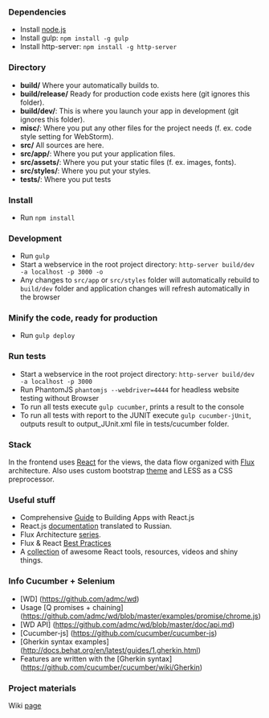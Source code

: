 ### Dependencies
* Install  [node.js](https://nodejs.org/)
* Install gulp: `npm install -g gulp` 
* Install http-server: `npm install -g http-server`

### Directory
* **build/** Where your automatically builds to.
* **build/release/** Ready for production code exists here (git ignores this folder).
* **build/dev/**: This is where you launch your app in development (git ignores this folder).
* **misc/**: Where you put any other files for the project needs (f. ex. code style setting for WebStorm).
* **src/** All sources are here.
* **src/app/**: Where you put your application files.
* **src/assets/**: Where you put your static files (f. ex. images, fonts).
* **src/styles/**: Where you put your styles.
* **tests/**: Where you put tests

### Install
* Run `npm install`

### Development
* Run `gulp`
* Start a webservice in the root project directory: `http-server build/dev -a localhost -p 3000 -o`
* Any changes to `src/app` or `src/styles` folder will automatically rebuild to `build/dev` folder and application changes will refresh automatically in the browser

### Minify the code, ready for production
* Run `gulp deploy`

### Run tests
* Start a webservice in the root project directory: `http-server build/dev -a localhost -p 3000`
* Run PhantomJS `phantomjs --webdriver=4444` for headless website testing without Browser
* To run all tests execute `gulp cucumber`, prints a result to the console
* To run all tests with report to the JUNIT execute `gulp cucumber-jUnit`, outputs result to output_JUnit.xml file in tests/cucumber folder.

### Stack
In the frontend uses [React](http://facebook.github.io/react/) for the views, the data flow organized with [Flux](http://facebook.github.io/flux/docs/overview.html) architecture.
Also uses custom bootstrap [theme](http://bootswatch.com/paper/) and LESS as a CSS preprocessor. 

### Useful stuff
* Comprehensive [Guide](http://tylermcginnis.com/reactjs-tutorial-a-comprehensive-guide-to-building-apps-with-react/) to Building Apps with React.js
* React.js [documentation](http://tftf.ru/stati/javascript/reactjs/) translated to Russian. 
* Flux Architecture [series](https://egghead.io/series/react-flux-architecture).
* Flux & React [Best Practices](http://racingtadpole.com/blog/flux-react-best-practices/)
* A [collection](https://react.zeef.com/nick.raienko) of awesome React tools, resources, videos and shiny things.

### Info Cucumber + Selenium
* [WD] (https://github.com/admc/wd)
* Usage [Q promises + chaining] (https://github.com/admc/wd/blob/master/examples/promise/chrome.js)
* [WD API] (https://github.com/admc/wd/blob/master/doc/api.md)
* [Cucumber-js] (https://github.com/cucumber/cucumber-js)
* [Gherkin syntax examples] (http://docs.behat.org/en/latest/guides/1.gherkin.html)
* Features are written with the [Gherkin syntax] (https://github.com/cucumber/cucumber/wiki/Gherkin)

### Project materials
Wiki [page](https://wiki.itransition.com/display/RPS/Resource+Planning+System+Home)